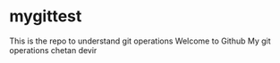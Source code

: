# mygittest
This is the repo to understand git operations
Welcome to Github
My git operations
chetan devir
